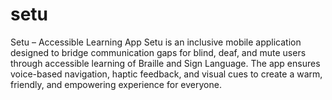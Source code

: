 # setu
Setu – Accessible Learning App  Setu is an inclusive mobile application designed to bridge communication gaps for blind, deaf, and mute users through accessible learning of Braille and Sign Language. The app ensures voice-based navigation, haptic feedback, and visual cues to create a warm, friendly, and empowering experience for everyone.
